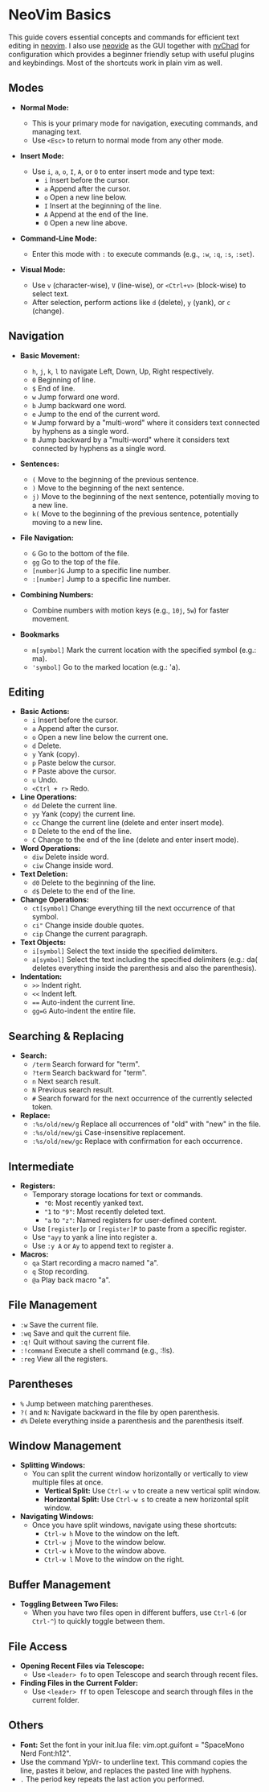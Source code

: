 # NeoVim Basics
This guide covers essential concepts and commands for efficient text editing in [neovim](https://neovim.io/). I also use [neovide](https://neovide.dev/installation.html) as the GUI together with [nvChad](https://nvchad.com/) for configuration which provides a beginner friendly setup with useful plugins and keybindings. Most of the shortcuts work in plain vim as well. 

## Modes
* **Normal Mode:**
  * This is your primary mode for navigation, executing commands, and managing text.
  * Use `<Esc>` to return to normal mode from any other mode.
* **Insert Mode:**
  * Use `i`, `a`, `o`, `I`, `A`, or `O` to enter insert mode and type text:
    * `i` Insert before the cursor.
    * `a` Append after the cursor.
    * `o` Open a new line below.
    * `I` Insert at the beginning of the line.
    * `A` Append at the end of the line.
    * `O` Open a new line above.
* **Command-Line Mode:**
  * Enter this mode with `:` to execute commands (e.g., `:w`, `:q`, `:s`, `:set`).

* **Visual Mode:**
  * Use `v` (character-wise), `V` (line-wise), or `<Ctrl+v>` (block-wise) to select text.
  * After selection, perform actions like `d` (delete), `y` (yank), or `c` (change).

## Navigation
* **Basic Movement:**
  * `h`, `j`, `k`, `l` to navigate Left, Down, Up, Right respectively.
  * `0` Beginning of line.
  * `$` End of line.
  * `w` Jump forward one word.
  * `b` Jump backward one word.
  * `e` Jump to the end of the current word.
  * `W` Jump forward by a "multi-word" where it considers text connected by hyphens as a single word.
  * `B` Jump backward by a "multi-word" where it considers text connected by hyphens as a single word.
* **Sentences:**
  * `(` Move to the beginning of the previous sentence.
  * `)` Move to the beginning of the next sentence.
  * `j)` Move to the beginning of the next sentence, potentially moving to a new line.
  * `k(` Move to the beginning of the previous sentence, potentially moving to a new line.
* **File Navigation:**
  * `G` Go to the bottom of the file.
  * `gg` Go to the top of the file.
  * `[number]G` Jump to a specific line number.
  * `:[number]` Jump to a specific line number.
* **Combining Numbers:**
  * Combine numbers with motion keys (e.g., `10j`, `5w`) for faster movement.

* **Bookmarks**
  * `m[symbol]` Mark the current location with the specified symbol (e.g.: ma).
  * `'symbol]` Go to the marked location (e.g.: 'a).


## Editing
* **Basic Actions:**
  * `i` Insert before the cursor.
  * `a` Append after the cursor.
  * `o` Open a new line below the current one.
  * `d` Delete.
  * `y` Yank (copy).
  * `p` Paste below the cursor.
  * `P` Paste above the cursor.
  * `u` Undo.
  * `<Ctrl + r>` Redo.
* **Line Operations:**
  * `dd` Delete the current line.
  * `yy` Yank (copy) the current line.
  * `cc` Change the current line (delete and enter insert mode).
  * `D` Delete to the end of the line.
  * `C` Change to the end of the line (delete and enter insert mode).
* **Word Operations:**
  * `diw` Delete inside word.
  * `ciw` Change inside word.
* **Text Deletion:**
  * `d0` Delete to the beginning of the line.
  * `d$` Delete to the end of the line.
* **Change Operations:**
  * `ct[symbol]` Change everything till the next occurrence of that symbol.
  * `ci"` Change inside double quotes.
  * `cip` Change the current paragraph.
* **Text Objects:**
  * `i[symbol]` Select the text inside the specified delimiters.
  * `a[symbol]` Select the text including the specified delimiters (e.g.: da( deletes everything inside the parenthesis and also the parenthesis).
* **Indentation:**
  * `>>` Indent right.
  * `<<` Indent left.
  * `==` Auto-indent the current line.
  * `gg=G` Auto-indent the entire file.

## Searching & Replacing
* **Search:**
  * `/term` Search forward for "term".
  * `?term` Search backward for "term".
  * `n` Next search result.
  * `N` Previous search result.
  * `#` Search forward for the next occurrence of the currently selected token.
* **Replace:**
  * `:%s/old/new/g` Replace all occurrences of "old" with "new" in the file.
  * `:%s/old/new/gi` Case-insensitive replacement.
  * `:%s/old/new/gc` Replace with confirmation for each occurrence.

## Intermediate
* **Registers:**
  * Temporary storage locations for text or commands.
    * `"0`: Most recently yanked text.
    * `"1` to `"9"`: Most recently deleted text.
    * `"a` to `"z"`: Named registers for user-defined content.
  * Use `[register]p` or `[register]P` to paste from a specific register.
  * Use `"ayy` to yank a line into register a.
  * Use `:y A` or `Ay` to append text to register a.
* **Macros:**
  * `qa` Start recording a macro named "a".
  * `q` Stop recording.
  * `@a` Play back macro "a".

## File Management
* `:w` Save the current file.
* `:wq` Save and quit the current file.
* `:q!` Quit without saving the current file.
* `:!command` Execute a shell command (e.g., :!ls).
* `:reg` View all the registers.


## Parentheses
* `%` Jump between matching parentheses.
* `?(` and `N`: Navigate backward in the file by open parenthesis.
* `d%` Delete everything inside a parenthesis and the parenthesis itself.


## Window Management
* **Splitting Windows:**
  * You can split the current window horizontally or vertically to view multiple files at once.
    * **Vertical Split:** Use `Ctrl-w v` to create a new vertical split window.
    * **Horizontal Split:** Use `Ctrl-w s` to create a new horizontal split window.
* **Navigating Windows:**
  * Once you have split windows, navigate using these shortcuts:
    * `Ctrl-w h` Move to the window on the left.
    * `Ctrl-w j` Move to the window below.
    * `Ctrl-w k` Move to the window above.
    * `Ctrl-w l` Move to the window on the right.

## Buffer Management
* **Toggling Between Two Files:**
  * When you have two files open in different buffers, use `Ctrl-6` (or `Ctrl-^`) to quickly toggle between them.

## File Access
* **Opening Recent Files via Telescope:**
  * Use `<leader> fo` to open Telescope and search through recent files.
* **Finding Files in the Current Folder:**
  * Use `<leader> ff` to open Telescope and search through files in the current folder.

## Others
* **Font:** Set the font in your init.lua file: vim.opt.guifont = "SpaceMono Nerd Font:h12".
* Use the command YpVr- to underline text. This command copies the line, pastes it below, and replaces the pasted line with hyphens.
* `.` The period key repeats the last action you performed.